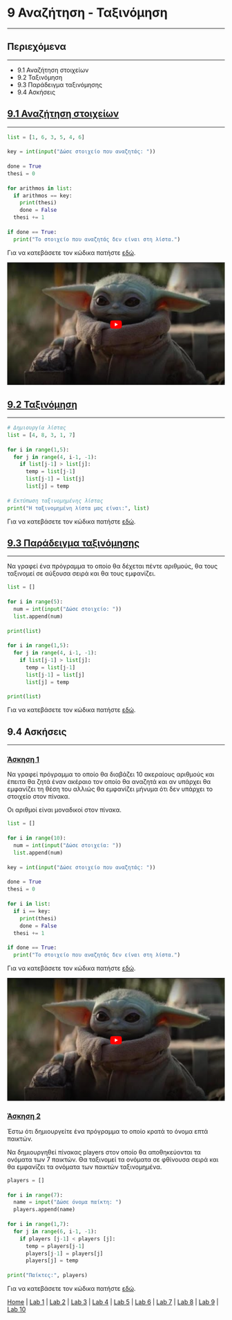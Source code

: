 # 9 Αναζήτηση - Ταξινόμηση

---

## Περιεχόμενα

---

- 9.1 Αναζήτηση στοιχείων
- 9.2 Ταξινόμηση
- 9.3 Παράδειγμα ταξινόμησης
- 9.4 Ασκήσεις

## [9.1 Αναζήτηση στοιχείων](source/lab_09/lab_09_example_1.py)

---

```python
list = [1, 6, 3, 5, 4, 6]

key = int(input("Δώσε στοιχείο που αναζητάς: "))

done = True
thesi = 0

for arithmos in list:
  if arithmos == key:
    print(thesi)
    done = False
  thesi += 1

if done == True:
  print("Το στοιχείο που αναζητάς δεν είναι στη λίστα.")
```

Για να κατεβάσετε τον κώδικα πατήστε [εδώ](source/lab_09/lab_09_example_1.py).

[![Video 1](../images/Video_1.PNG)](https://www.youtube.com/watch?v=wPpjbmPlCIk&list=PLlRCU8UBnRzRipr_LhWiF3YCoEkHUleLK&index=13)

## [9.2 Ταξινόμηση](source/lab_09/lab_09_example_2.py)

---

```python
# Δημιουργία λίστας
list = [4, 8, 3, 1, 7]

for i in range(1,5):
  for j in range(4, i-1, -1):
    if list[j-1] > list[j]:
      temp = list[j-1]
      list[j-1] = list[j]
      list[j] = temp

# Εκτύπωση ταξινομημένης λίστας
print("Η ταξινομημένη λίστα μας είναι:", list)
```

Για να κατεβάσετε τον κώδικα πατήστε [εδώ](source/lab_09/lab_09_example_2.py).

## [9.3 Παράδειγμα ταξινόμησης](source/lab_09/lab_09_example_3.py)

---

Να γραφεί ένα πρόγραμμα το οποίο θα δέχεται πέντε αριθμούς, θα τους ταξινομεί σε αύξουσα σειρά και θα τους εμφανίζει.

```python
list = []

for i in range(5):
  num = int(input("Δώσε στοιχείο: "))
  list.append(num)

print(list)

for i in range(1,5):
  for j in range(4, i-1, -1):
    if list[j-1] > list[j]:
      temp = list[j-1]
      list[j-1] = list[j]
      list[j] = temp
      
print(list)
```

Για να κατεβάσετε τον κώδικα πατήστε [εδώ](source/lab_09/lab_09_example_3.py).

## 9.4 Ασκήσεις

---

### [Άσκηση 1](source/lab_09/lab_09_exercise_1.py)

Να γραφεί πρόγραμμα το οποίο θα διαβάζει 10 ακεραίους αριθμούς και έπειτα θα ζητά έναν ακέραιο τον οποίο θα αναζητά και αν υπάρχει θα εμφανίζει τη θέση του αλλιώς θα εμφανίζει μήνυμα ότι δεν υπάρχει το στοιχείο στον πίνακα.

Οι αριθμοί είναι μοναδικοί στον πίνακα.

```python
list = []

for i in range(10):
  num = int(input("Δώσε στοιχεία: "))
  list.append(num)

key = int(input("Δώσε στοιχείο που αναζητάς: "))

done = True
thesi = 0

for i in list:
  if i == key:
    print(thesi)
    done = False
  thesi += 1

if done == True:
  print("To στοιχείο που αναζητάς δεν είναι στη λίστα.")
```

Για να κατεβάσετε τον κώδικα πατήστε [εδώ](source/lab_09/lab_09_exercise_1.py).

[![Video 1](../images/Video_1.PNG)](https://www.youtube.com/watch?v=R5txHdGj8M0&list=PLlRCU8UBnRzRipr_LhWiF3YCoEkHUleLK&index=13)

### [Άσκηση 2](source/lab_09/lab_09_exercise_2.py)

Έστω ότι δημιουργείτε ένα πρόγραμμα το οποίο κρατά το όνομα επτά παικτών.

Να δημιουργηθεί πίνακας players στον οποίο θα αποθηκεύονται τα ονόματα των 7 παικτών. Θα ταξινομεί τα ονόματα σε φθίνουσα σειρά και θα εμφανίζει τα ονόματα των παικτών ταξινομημένα.

```python
players = []

for i in range(7):
  name = input("Δώσε όνομα παίκτη: ")
  players.append(name)

for i in range(1,7):
  for j in range(6, i-1, -1):
    if players [j-1] < players [j]:
      temp = players[j-1]
      players[j-1] = players[j]
      players[j] = temp

print("Παίκτες:", players)
```

Για να κατεβάσετε τον κώδικα πατήστε [εδώ](source/lab_09/lab_09_exercise_2.py).

[Home](../README.md) | [Lab 1](lab_01.md) | [Lab 2](lab_02.md) | [Lab 3](lab_03.md) | [Lab 4](lab_04.md) | [Lab 5](lab_05.md) | [Lab 6](lab_06.md) | [Lab 7](lab_07.md) | [Lab 8](lab_08.md) | [Lab 9](lab_09.md) | [Lab 10](lab_10.md)

